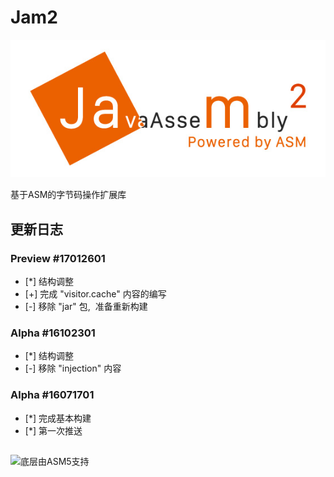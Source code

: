 # Jam2

![Jam2](https://github.com/kucro3/Resources/blob/master/Jam2-LOGO.jpg)

基于ASM的字节码操作扩展库 
 
## 更新日志 

### Preview #17012601 
* [*] 结构调整
* [+] 完成 "visitor.cache" 内容的编写
* [-] 移除 "jar" 包,  准备重新构建

### Alpha #16102301
* [*] 结构调整 
* [-] 移除 "injection" 内容

### Alpha #16071701
* [*] 完成基本构建
* [*] 第一次推送

## 
![底层由ASM5支持](http://asm.ow2.org/images/poweredbyasm.gif)
